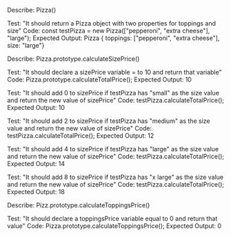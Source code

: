 Describe: Pizza()

Test: "It should return a Pizza object with two properties for toppings and size"
Code: const testPizza = new Pizza(["pepperoni", "extra cheese"], "large");
Expected Output: Pizza { toppings: ["pepperoni", "extra cheese"], size: "large"}

Describe: Pizza.prototype.calculateSizePrice()

Test: "It should declare a sizePrice variable = to 10 and return that variable"
Code: Pizza.prototype.calculateTotalPrice();
Expected Output: 10

Test: "It should add 0 to sizePrice if testPizza has "small" as the size value and return the new value of sizePrice"
Code: testPizza.calculateTotalPrice();
Expected Output: 10

Test: "It should add 2 to sizePrice if testPizza has "medium" as the size value and return the new value of sizePrice"
Code: testPizza.calculateTotalPrice();
Expected Output: 12

Test: "It should add 4 to sizePrice if testPizza has "large" as the size value and return the new value of sizePrice"
Code: testPizza.calculateTotalPrice();
Expected Output: 14

Test: "It should add 8 to sizePrice if testPizza has "x large" as the size value and return the new value of sizePrice"
Code: testPizza.calculateTotalPrice();
Expected Output: 18

Describe: Pizz.prototype.calculateToppingsPrice()

Test: "It should declare a toppingsPrice variable equal to 0 and return that value"
Code: Pizza.prototype.calculateToppingsPrice();
Expected Output: 0

